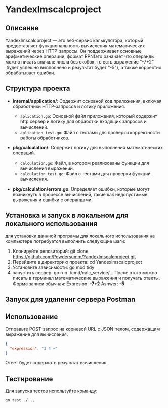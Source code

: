 # Yandexlmscalcproject

## Описание
Yandexlmscalcproject — это веб-сервис калькулятора, который предоставляет функциональность вычисления математических выражений через HTTP-запросы. Он поддерживает основные арифметические операции, формат RPN(это означает что операнды можно писать вначале числа без скобок, то есть выражение "-7+2" ,будет успешно выпполнено и результат будет "-5"), а также корректно обрабатывает ошибки.

## Структура проекта
- **internal/application/**: Содержит основной код приложения, включая обработчики HTTP-запросов и логику приложения.
  - `aplication.go`: Основной файл приложения, который содержит http сервер и  логику для обработки входящих запросов и вычислений.
  - `aplication_test.go`: Файл с тестами для проверки корректности работы обработчиков.

- **pkg/calculation/**: Содержит логику для выполнения математических операций.
  - `calculation.go`: Файл, в котором реализованы функции для вычисления выражений.
  - `calculation_test.go`: Файл с тестами для проверки функций вычисления.

- **pkg/calculation/errors.go**: Определяет ошибки, которые могут возникнуть в процессе вычислений, такие как недопустимые выражения и ошибки с операндами.

## Установка и запуск в локальном для локального использования 
для установки даннной програмы для локального использования на компьютере потребуется выполнить следующие шаги:
1. Клонируйте репозиторий:
git clone https://github.com/Powdersumm/Yandexlmscalcproject.git
2. Перейдите в директорию проекта:
cd Yandexlmscalcproject
3. Установите зависимости:
go mod tidy
4. запустить сервер:
go run ./cmd/calc_service/...
После этого можно писать в терминал математические выражения и получать ответы. Форма записи обычная: 
Expresion: **-7+2**
Asnwer: **-5**



## Запуск для удаленнг сервера Postman 



## Использование
Отправьте POST-запрос на корневой URL с JSON-телом, содержащим выражение для вычисления:
```json
{
  "expression": "3 4 +"
}
```
Ответ будет содержать результат вычисления.

## Тестирование
Для запуска тестов используйте команду:
```bash
go test ./...
